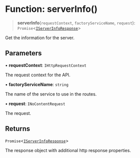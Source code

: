 # Function: serverInfo()

> **serverInfo**(`requestContext`, `factoryServiceName`, `request`): `Promise`\<[`IServerInfoResponse`](../interfaces/IServerInfoResponse.md)\>

Get the information for the server.

## Parameters

• **requestContext**: `IHttpRequestContext`

The request context for the API.

• **factoryServiceName**: `string`

The name of the service to use in the routes.

• **request**: `INoContentRequest`

The request.

## Returns

`Promise`\<[`IServerInfoResponse`](../interfaces/IServerInfoResponse.md)\>

The response object with additional http response properties.
